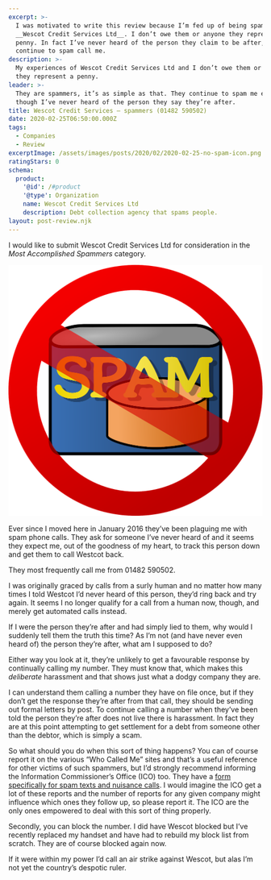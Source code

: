 ```yaml
---
excerpt: >-
  I was motivated to write this review because I’m fed up of being spammed by
  __Wescot Credit Services Ltd__. I don’t owe them or anyone they represent a
  penny. In fact I’ve never heard of the person they claim to be after, yet they
  continue to spam call me.
description: >-
  My experiences of Wescot Credit Services Ltd and I don’t owe them or anyone
  they represent a penny.
leader: >-
  They are spammers, it’s as simple as that. They continue to spam me even
  though I’ve never heard of the person they say they’re after.
title: Wescot Credit Services — spammers (01482 590502)
date: 2020-02-25T06:50:00.000Z
tags:
  - Companies
  - Review
excerptImage: /assets/images/posts/2020/02/2020-02-25-no-spam-icon.png
ratingStars: 0
schema:
  product:
    '@id': /#product
    '@type': Organization
    name: Wescot Credit Services Ltd
    description: Debt collection agency that spams people.
layout: post-review.njk
---
```


 
I would like to submit Wescot Credit Services Ltd for consideration in the *Most Accomplished Spammers* category.

![No spam image.](/assets/images/posts/2020/02/2020-02-25-no-spam.png "class=s50 right|@itemprop=image")

Ever since I moved here in January 2016 they’ve been plaguing me with spam phone calls. They ask for someone I’ve never heard of and it seems they expect me, out of the goodness of my heart, to track this person down and get them to call Westcot back.

They most frequently call me from 01482 590502.

I was originally graced by calls from a surly human and no matter how many times I told Westcot I’d never heard of this person, they’d ring back and try again. It seems I no longer qualify for a call from a human now, though, and merely get automated calls instead.

If I were the person they’re after and had simply lied to them, why would I suddenly tell them the truth this time? As I’m not (and have never even heard of) the person they’re after, what am I supposed to do?

Either way you look at it, they’re unlikely to get a favourable response by continually calling my number. They must know that, which makes this *deliberate* harassment and that shows just what a dodgy company they are.

I can understand them calling a number they have on file once, but if they don’t get the response they’re after from that call, they should be sending out formal letters by post. To continue calling a number when they’ve been told the person they’re after does not live there is harassment. In fact they are at this point attempting to get settlement for a debt from someone other than the debtor, which is simply a scam.

So what should you do when this sort of thing happens? You can of course report it on the various “Who Called Me” sites and that’s a useful reference for other victims of such spammers, but I’d strongly recommend informing the Information Commissioner’s Office (ICO) too. They have a [form specifically for spam texts and nuisance calls](https://ico.org.uk/make-a-complaint/nuisance-calls-and-messages/spam-texts-and-nuisance-calls/). I would imagine the ICO get a lot of these reports and the number of reports for any given company might influence which ones they follow up, so please report it. The ICO are the only ones empowered to deal with this sort of thing properly.

Secondly, you can block the number. I did have Wescot blocked but I’ve recently replaced my handset and have had to rebuild my block list from scratch. They are of course blocked again now. 

If it were within my power I’d call an air strike against Wescot, but alas I’m not yet the country’s despotic ruler.

 

